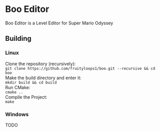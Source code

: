 # Boo Editor
Boo Editor is a Level Editor for Super Mario Odyssey

## Building

### Linux
Clone the repository (recursively):  
`git clone https://github.com/fruityloops1/boo.git --recursive && cd boo`  
Make the build directory and enter it:  
`mkdir build && cd build`  
Run CMake:  
`cmake ..`  
Compile the Project:  
`make`

### Windows
TODO
